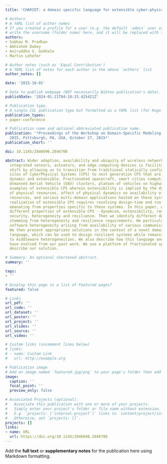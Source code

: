 ```yaml
---
title: 'CHARIOT: a domain specific language for extensible cyber-physical systems'

# Authors
# A YAML list of author names
# If you created a profile for a user (e.g. the default `admin` user at `content/authors/admin/`), 
# write the username (folder name) here, and it will be replaced with their full name and linked to their profile.
authors:
- Subhav M. Pradhan
- Abhishek Dubey
- Aniruddha S. Gokhale
- Martin Lehofer

# Author notes (such as 'Equal Contribution')
# A YAML list of notes for each author in the above `authors` list
author_notes: []

date: '2015-10-01'

# Date to publish webpage (NOT necessarily Bibtex publication's date).
publishDate: '2024-01-21T04:10:33.425421Z'

# Publication type.
# A single CSL publication type but formatted as a YAML list (for Hugo requirements).
publication_types:
- paper-conference

# Publication name and optional abbreviated publication name.
publication: '*Proceedings of the Workshop on Domain-Specific Modeling, DSM@SPLASH
  2015, Pittsburgh, PA, USA, October 27, 2015*'
publication_short: ''

doi: 10.1145/2846696.2846708

abstract: Wider adoption, availability and ubiquity of wireless networking technologies,
  integrated sensors, actuators, and edge computing devices is facilitating a paradigm
  shift by allowing us to transition from traditional statically configured vertical
  silos of CyberPhysical Systems (CPS) to next generation CPS that are more open,
  dynamic and extensible. Fractionated spacecraft, smart cities computing architectures,
  Unmanned Aerial Vehicle (UAV) clusters, platoon of vehicles on highways are all
  examples of extensible CPS wherein extensibility is implied by the dynamic aggregation
  of physical resources, affect of physical dynamics on availability of computing
  resources, and various multi-domain applications hosted on these systems. However,
  realization of extensible CPS requires resolving design-time and run-time challenges
  emanating from properties specific to these systems. In this paper, we first describe
  different properties of extensible CPS - dynamism, extensibility, remote deployment,
  security, heterogeneity and resilience. Then we identify different design-time challenges
  stemming from heterogeneity and resilience requirements. We particularly focus on
  software heterogeneity arising from availability of various communication middleware.
  We then present appropriate solutions in the context of a novel domain specific
  language, which can be used to design resilient systems while remaining agnostic
  to middleware heterogeneities. We also describe how this language and its features
  have evolved from our past work. We use a platform of fractionated spacecraft to
  describe our solution.

# Summary. An optional shortened abstract.
summary: ''

tags:
- ''

# Display this page in a list of Featured pages?
featured: false

# Links
url_pdf: ''
url_code: ''
url_dataset: ''
url_poster: ''
url_project: ''
url_slides: ''
url_source: ''
url_video: ''

# Custom links (uncomment lines below)
# links:
# - name: Custom Link
#   url: http://example.org

# Publication image
# Add an image named `featured.jpg/png` to your page's folder then add a caption below.
image:
  caption: ''
  focal_point: ''
  preview_only: false

# Associated Projects (optional).
#   Associate this publication with one or more of your projects.
#   Simply enter your project's folder or file name without extension.
#   E.g. `projects: ['internal-project']` links to `content/project/internal-project/index.md`.
#   Otherwise, set `projects: []`.
projects: []
links:
- name: URL
  url: https://doi.org/10.1145/2846696.2846708
---
```


Add the **full text** or **supplementary notes** for the publication here using Markdown formatting.
